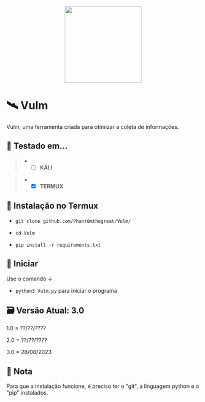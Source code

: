 <p align="center">

  <img width="200" height="200" src="20230617_170556_0000.png">
  
# 🛰️ Vulm
Vulm, uma ferramenta criada para otimizar a coleta de informações.

## 🧪 Testado em...
 > - - [ ] **KALI** 

 > - - [x] **TERMUX** 

## 🔧 Instalação no Termux



 - `git clone github.com/Phant0mthegreat/Vulm/`

 - `cd Vulm`
   
 - `pip install -r requirements.txt`

## 💉 Iniciar
Use o comando ↓
 - `python3 Vulm.py`
para iniciar o programa

## 🗃️ Versão Atual: 3.0
1.0 = ??/??/????

2.0 = ??/??/????

3.0 = 28/08/2023
## 📜 Nota
Para que a instalação funcione, é preciso ter o "git", a línguagem python e o "pip" instalados.
